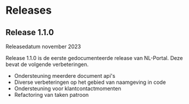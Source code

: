 # Releases


## Release 1.1.0
Releasedatum november 2023

Release 1.1.0 is de eerste gedocumenteerde release van NL-Portal. Deze bevat de volgende verbeteringen.
- Ondersteuning meerdere document api's
- Diverse verbeteringen op het gebied van naamgeving in code
- Ondersteuning voor klantcontactmomenten
- Refactoring van taken patroon
